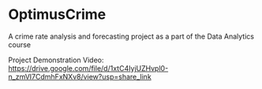 # OptimusCrime
A crime rate analysis and forecasting project as a part of the Data Analytics course

Project Demonstration Video: https://drive.google.com/file/d/1xtC4IyjUZHvpl0-n_zmVI7CdmhFxNXv8/view?usp=share_link
